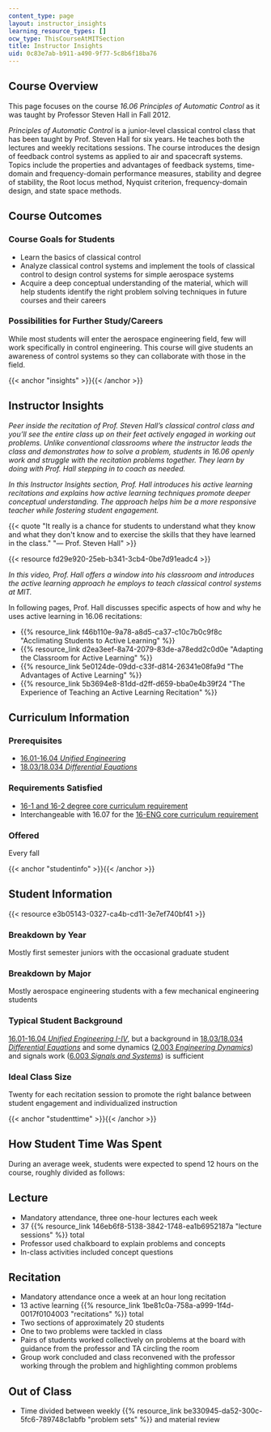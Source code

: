 ```yaml
---
content_type: page
layout: instructor_insights
learning_resource_types: []
ocw_type: ThisCourseAtMITSection
title: Instructor Insights
uid: 0c83e7ab-b911-a490-9f77-5c8b6f18ba76
---
```

## Course Overview

This page focuses on the course _16.06_ _Principles of Automatic Control_ as it was taught by Professor Steven Hall in Fall 2012.

_Principles of Automatic Control_ is a junior-level classical control class that has been taught by Prof. Steven Hall for six years. He teaches both the lectures and weekly recitations sessions. The course introduces the design of feedback control systems as applied to air and spacecraft systems. Topics include the properties and advantages of feedback systems, time-domain and frequency-domain performance measures, stability and degree of stability, the Root locus method, Nyquist criterion, frequency-domain design, and state space methods.

## Course Outcomes

### Course Goals for Students

- Learn the basics of classical control
- Analyze classical control systems and implement the tools of classical control to design control systems for simple aerospace systems
- Acquire a deep conceptual understanding of the material, which will help students identify the right problem solving techniques in future courses and their careers

### Possibilities for Further Study/Careers

While most students will enter the aerospace engineering field, few will work specifically in control engineering. This course will give students an awareness of control systems so they can collaborate with those in the field.

{{< anchor "insights" >}}{{< /anchor >}}

## Instructor Insights

_Peer inside the recitation of Prof. Steven Hall’s classical control class and you’ll see the entire class up on their feet actively engaged in working out problems. Unlike conventional classrooms where the instructor leads the class and demonstrates how to solve a problem, students in 16.06 openly work and struggle with the recitation problems together. They learn by doing with Prof. Hall stepping in to coach as needed._

_In this Instructor Insights section, Prof. Hall introduces his active learning recitations and explains how active learning techniques promote deeper conceptual understanding. The approach helps him be a more responsive teacher while fostering student engagement._

{{< quote "It really is a chance for students to understand what they know and what they don't know and to exercise the skills that they have learned in the class." "— Prof. Steven Hall" >}}

{{< resource fd29e920-25eb-b341-3cb4-0be7d91eadc4 >}}

_In this video, Prof. Hall offers a window into his classroom and introduces the active learning approach he employs to teach classical control systems at MIT._

In following pages, Prof. Hall discusses specific aspects of how and why he uses active learning in 16.06 recitations:

- {{% resource_link f46b110e-9a78-a8d5-ca37-c10c7b0c9f8c "Acclimating Students to Active Learning" %}}
- {{% resource_link d2ea3eef-8a74-2079-83de-a78edd2c0d0e "Adapting the Classroom for Active Learning" %}}
- {{% resource_link 5e0124de-09dd-c33f-d814-26341e08fa9d "The Advantages of Active Learning" %}}
- {{% resource_link 5b3694e8-81dd-d2ff-d659-bba0e4b39f24 "The Experience of Teaching an Active Learning Recitation" %}}

## Curriculum Information

### Prerequisites

- [16.01-16.04 _Unified Engineering_](/courses/16-01-unified-engineering-i-ii-iii-iv-fall-2005-spring-2006)
- [18.03/18.034 _Differential Equations_](/courses/18-03-differential-equations-spring-2010)

### Requirements Satisfied

- [16-1 and 16-2 degree core curriculum requirement](https://aeroastro.mit.edu/undergraduate-program/undergraduate-curriculum-and-requirements)
- Interchangeable with 16.07 for the [16-ENG core curriculum requirement](https://aeroastro.mit.edu/undergraduate-program/undergraduate-curriculum-and-requirements)

### Offered

Every fall

{{< anchor "studentinfo" >}}{{< /anchor >}}

## Student Information

{{< resource e3b05143-0327-ca4b-cd11-3e7ef740bf41 >}}

### Breakdown by Year

Mostly first semester juniors with the occasional graduate student

### Breakdown by Major

Mostly aerospace engineering students with a few mechanical engineering students

### Typical Student Background

[16.01-16.04 _Unified Engineering I-IV_](/courses/16-01-unified-engineering-i-ii-iii-iv-fall-2005-spring-2006), but a background in [18.03/18.034 _Differential Equations_](/courses/18-03-differential-equations-spring-2010) and some dynamics ([2.003 _Engineering Dynamics_](/courses/2-003sc-engineering-dynamics-fall-2011)) and signals work ([6.003 _Signals and Systems_](/courses/6-003-signals-and-systems-fall-2011)) is sufficient

### Ideal Class Size

Twenty for each recitation session to promote the right balance between student engagement and individualized instruction

{{< anchor "studenttime" >}}{{< /anchor >}}

## How Student Time Was Spent

During an average week, students were expected to spend 12 hours on the course, roughly divided as follows:

## Lecture

- Mandatory attendance, three one-hour lectures each week
- 37 {{% resource_link 146eb6f8-5138-3842-1748-ea1b6952187a "lecture sessions" %}} total
- Professor used chalkboard to explain problems and concepts
- In-class activities included concept questions

## Recitation

- Mandatory attendance once a week at an hour long recitation
- 13 active learning {{% resource_link 1be81c0a-758a-a999-1f4d-0017f0104003 "recitations" %}} total
- Two sections of approximately 20 students
- One to two problems were tackled in class
- Pairs of students worked collectively on problems at the board with guidance from the professor and TA circling the room
- Group work concluded and class reconvened with the professor working through the problem and highlighting common problems

## Out of Class

- Time divided between weekly {{% resource_link be330945-da52-300c-5fc6-789748c1abfb "problem sets" %}} and material review